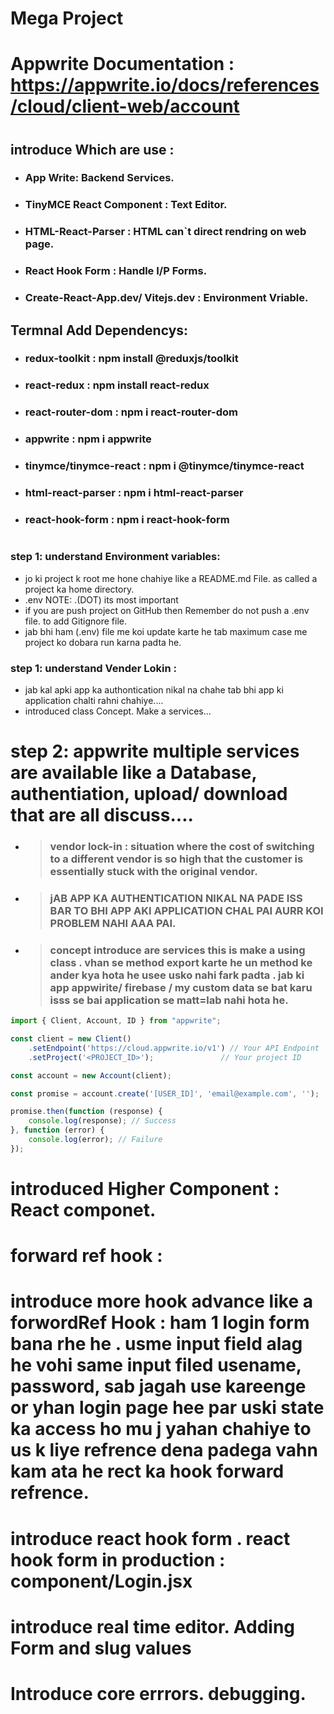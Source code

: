 # Mega Project

# Appwrite Documentation : https://appwrite.io/docs/references/cloud/client-web/account

#
## introduce Which are use :
- ### App Write: Backend Services.
- ### TinyMCE React Component : Text Editor.
- ### HTML-React-Parser : HTML can`t direct rendring on web page. 
- ### React Hook Form : Handle I/P Forms.
- ### Create-React-App.dev/ Vitejs.dev : Environment Vriable.

## Termnal Add Dependencys:
- ### redux-toolkit : npm install @reduxjs/toolkit
- ### react-redux : npm install react-redux
- ### react-router-dom : npm i react-router-dom
- ### appwrite : npm i appwrite
- ### tinymce/tinymce-react : npm i @tinymce/tinymce-react
- ### html-react-parser : npm i html-react-parser
- ### react-hook-form : npm i react-hook-form

#
### step 1: understand Environment variables:
- jo ki  project k root me hone chahiye like a README.md File. as called a project ka home directory.
- .env NOTE: .(DOT) its most important
- if you are push project on GitHub then Remember do not push a .env file. to add Gitignore file.
- jab bhi ham (.env) file me koi update karte he tab maximum case me project ko dobara run karna padta he.

### step 1: understand Vender Lokin :
- jab kal apki app ka authontication nikal na chahe tab bhi app ki application chalti rahni chahiye....
- introduced class Concept.  Make a services...

#
#
# step 2: appwrite multiple services are available like a Database, authentiation, upload/ download that are all discuss....
- > ###  vendor lock-in : situation where the cost of switching to a different vendor is so high that the customer is essentially stuck with the original vendor.

- > ### jAB APP KA AUTHENTICATION NIKAL NA PADE ISS BAR TO BHI APP AKI APPLICATION CHAL PAI AURR KOI PROBLEM NAHI AAA PAI.

- > ### concept introduce are services this is  make a using   class . vhan se method export karte he un method ke ander kya hota he usee usko nahi fark padta . jab ki app appwirite/ firebase / my custom data se bat karu isss se bai application se matt=lab nahi hota he.
 
```js
import { Client, Account, ID } from "appwrite";

const client = new Client()
    .setEndpoint('https://cloud.appwrite.io/v1') // Your API Endpoint
    .setProject('<PROJECT_ID>');               // Your project ID

const account = new Account(client);

const promise = account.create('[USER_ID]', 'email@example.com', '');

promise.then(function (response) {
    console.log(response); // Success
}, function (error) {
    console.log(error); // Failure
});

```
#
# introduced Higher Component : React componet.

# forward ref hook : 
# introduce more hook advance like a forwordRef Hook : ham 1 login form bana rhe he . usme input field alag he vohi same input filed usename, password, sab jagah use kareenge or yhan login page hee par uski state ka access ho mu j yahan chahiye to us k liye refrence dena padega vahn kam ata he rect ka hook forward refrence.

# introduce react hook form . react hook form in production : component/Login.jsx 
# introduce real time editor. Adding Form and slug values

# Introduce core errrors. debugging.


